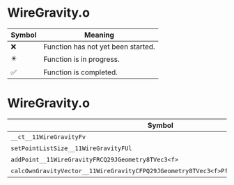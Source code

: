 # WireGravity.o
| Symbol | Meaning 
| ------------- | ------------- 
| :x: | Function has not yet been started. 
| :eight_pointed_black_star: | Function is in progress. 
| :white_check_mark: | Function is completed. 


# WireGravity.o
| Symbol | Decompiled? |
| ------------- | ------------- |
| `__ct__11WireGravityFv` | :white_check_mark: |
| `setPointListSize__11WireGravityFUl` | :white_check_mark: |
| `addPoint__11WireGravityFRCQ29JGeometry8TVec3<f>` | :white_check_mark: |
| `calcOwnGravityVector__11WireGravityCFPQ29JGeometry8TVec3<f>PfRCQ29JGeometry8TVec3<f>` | :x: |
